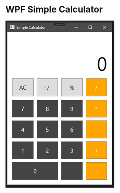 # WPF Simple Calculator
 
![simple calculator](https://github.com/musyokaeric/WPFCalculator/blob/main/img/calculator.jpg)
